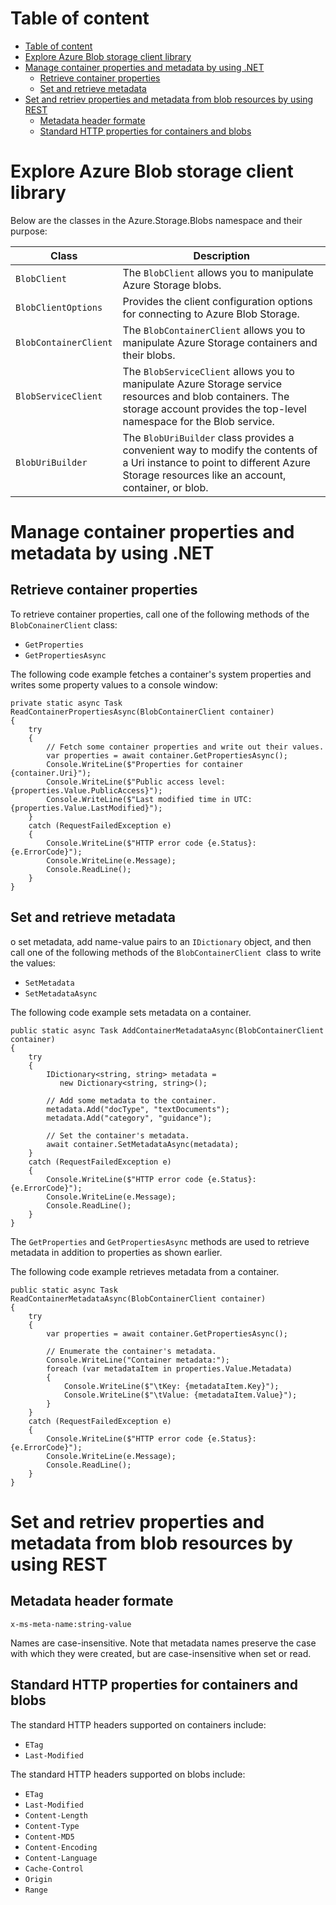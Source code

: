 # Table of content
- [Table of content](#table-of-content)
- [Explore Azure Blob storage client library](#explore-azure-blob-storage-client-library)
- [Manage container properties and metadata by using .NET](#manage-container-properties-and-metadata-by-using-net)
  - [Retrieve container properties](#retrieve-container-properties)
  - [Set and retrieve metadata](#set-and-retrieve-metadata)
- [Set and retriev properties and metadata from blob resources by using REST](#set-and-retriev-properties-and-metadata-from-blob-resources-by-using-rest)
  - [Metadata header formate](#metadata-header-formate)
  - [Standard HTTP properties for containers and blobs](#standard-http-properties-for-containers-and-blobs)
# Explore Azure Blob storage client library

Below are the classes in the Azure.Storage.Blobs namespace and their purpose:

|Class	| Description|
|-------|------------|
`BlobClient` |	The `BlobClient` allows you to manipulate Azure Storage blobs.
`BlobClientOptions` |	Provides the client configuration options for connecting to Azure Blob Storage.
`BlobContainerClient` |	The `BlobContainerClient` allows you to manipulate Azure Storage containers and their blobs.
`BlobServiceClient` |	The `BlobServiceClient` allows you to manipulate Azure Storage service resources and blob containers. The storage account provides the top-level namespace for the Blob service.
`BlobUriBuilder` |	The `BlobUriBuilder` class provides a convenient way to modify the contents of a Uri instance to point to different Azure Storage resources like an account, container, or blob.

# Manage container properties and metadata by using .NET
## Retrieve container properties

To retrieve container properties, call one of the following methods of the `BlobConainerClient` class:

- `GetProperties`
- `GetPropertiesAsync`

The following code example fetches a container's system properties and writes some property values to a console window:

```
private static async Task ReadContainerPropertiesAsync(BlobContainerClient container)
{
    try
    {
        // Fetch some container properties and write out their values.
        var properties = await container.GetPropertiesAsync();
        Console.WriteLine($"Properties for container {container.Uri}");
        Console.WriteLine($"Public access level: {properties.Value.PublicAccess}");
        Console.WriteLine($"Last modified time in UTC: {properties.Value.LastModified}");
    }
    catch (RequestFailedException e)
    {
        Console.WriteLine($"HTTP error code {e.Status}: {e.ErrorCode}");
        Console.WriteLine(e.Message);
        Console.ReadLine();
    }
}
```

## Set and retrieve metadata
o set metadata, add name-value pairs to an `IDictionary` object, and then call one of the following methods of the `BlobContainerClient `class to write the values:

- `SetMetadata`
- `SetMetadataAsync`

The following code example sets metadata on a container.

```
public static async Task AddContainerMetadataAsync(BlobContainerClient container)
{
    try
    {
        IDictionary<string, string> metadata =
           new Dictionary<string, string>();

        // Add some metadata to the container.
        metadata.Add("docType", "textDocuments");
        metadata.Add("category", "guidance");

        // Set the container's metadata.
        await container.SetMetadataAsync(metadata);
    }
    catch (RequestFailedException e)
    {
        Console.WriteLine($"HTTP error code {e.Status}: {e.ErrorCode}");
        Console.WriteLine(e.Message);
        Console.ReadLine();
    }
}
```

The `GetProperties` and `GetPropertiesAsync` methods are used to retrieve metadata in addition to properties as shown earlier.

The following code example retrieves metadata from a container.
```
public static async Task ReadContainerMetadataAsync(BlobContainerClient container)
{
    try
    {
        var properties = await container.GetPropertiesAsync();

        // Enumerate the container's metadata.
        Console.WriteLine("Container metadata:");
        foreach (var metadataItem in properties.Value.Metadata)
        {
            Console.WriteLine($"\tKey: {metadataItem.Key}");
            Console.WriteLine($"\tValue: {metadataItem.Value}");
        }
    }
    catch (RequestFailedException e)
    {
        Console.WriteLine($"HTTP error code {e.Status}: {e.ErrorCode}");
        Console.WriteLine(e.Message);
        Console.ReadLine();
    }
}
```

# Set and retriev properties and metadata from blob resources by using REST
## Metadata header formate
```
x-ms-meta-name:string-value
```
Names are case-insensitive. Note that metadata names preserve the case with which they were created, but are case-insensitive when set or read. 

## Standard HTTP properties for containers and blobs
The standard HTTP headers supported on containers include:

- `ETag`
- `Last-Modified`

The standard HTTP headers supported on blobs include:

- `ETag`
- `Last-Modified`
- `Content-Length`
- `Content-Type`
- `Content-MD5`
- `Content-Encoding`
- `Content-Language`
- `Cache-Control`
- `Origin`
- `Range`